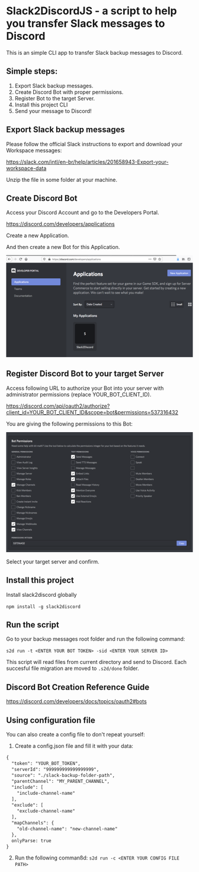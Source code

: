 # Slack2DiscordJS  - a script to help you transfer Slack messages to Discord
This is an simple CLI app to transfer Slack backup messages to Discord.

## Simple steps:
1. Export Slack backup messages.
2. Create Discord Bot with proper permissions.
3. Register Bot to the target Server.
4. Install this project CLI
5. Send your message to Discord!

## Export Slack backup messages
Please follow the official Slack instructions to export and download your Workspace messages:

https://slack.com/intl/en-br/help/articles/201658943-Export-your-workspace-data

Unzip the file in some folder at your machine.

## Create Discord Bot

Access your Discord Account and go to the Developers Portal.

https://discord.com/developers/applications

Create a new Application.

And then create a new Bot for this Application.

![alt create_bot](/rsc/imgs/create_bot.png)

## Register Discord Bot to your target Server

Access following URL to authorize your Bot into your server with administrator permissions (replace YOUR_BOT_CLIENT_ID).

https://discord.com/api/oauth2/authorize?client_id=YOUR_BOT_CLIENT_ID&scope=bot&permissions=537316432

You are giving the following permissions to this Bot:

![alt bot_permissions](/rsc/imgs/bot_permissions.png)

Select your target server and confirm.

## Install this project
Install slack2discord globally

`npm install -g slack2discord`

## Run the script
Go to your backup messages root folder and run the following command:

`s2d run -t <ENTER YOUR BOT TOKEN> -sid <ENTER YOUR SERVER ID>`

This script will read files from current directory and send to Discord. 
Each succesful file migration are moved to `.s2d/done` folder.

## Discord Bot Creation Reference Guide
https://discord.com/developers/docs/topics/oauth2#bots


## Using configuration file
You can also create a config file to don't repeat yourself:
1. Create a config.json file and fill it with your data:
```
{
  "token": "YOUR_BOT_TOKEN",
  "serverId": "999999999999999999",
  "source": "./slack-backup-folder-path",
  "parentChannel": "MY_PARENT_CHANNEL",
  "include": [
    "include-channel-name"
  ],
  "exclude": [
    "exclude-channel-name"
  ],
  "mapChannels": {
    "old-channel-name": "new-channel-name"
  },
  onlyParse: true
}
```
2. Run the following commanßd:
`s2d run -c <ENTER YOUR CONFIG FILE PATH>`